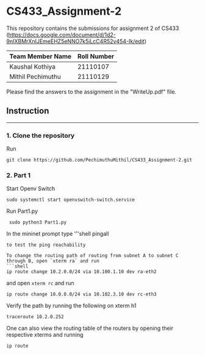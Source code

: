 # CS433_Assignment-2
This repository contains the submissions for assignment 2 of CS433 (https://docs.google.com/document/d/1d2-9nIXBMrXnIJEmeEHZ5eNNO7k5iLcC4R52v454-Ik/edit) 

| Team Member Name | Roll Number |
| ------------- | ------------- |
| Kaushal Kothiya  | 21110107  |
| Mithil Pechimuthu  | 21110129  |

Please find the answers to the assignment in the "WriteUp.pdf" file. 

## Instruction
--------------- 
### 1. Clone the repository
Run
```shell
git clone https://github.com/PechimuthuMithil/CS433_Assignment-2.git 
```
### 2. Part 1
Start Openv Switch
```shell
sudo systemctl start openvswitch-switch.service
```
Run Part1.py
```shell
 sudo python3 Part1.py
```
In the mininet prompt type
'''shell
pingall
```
to test the ping reachability

To change the routing path of routing from subnet A to subnet C through B, open `xterm ra` and run
```shell
ip route change 10.2.0.0/24 via 10.100.1.10 dev ra-eth2
```
and open `xterm rc` and run 
```shell
ip route change 10.0.0.0/24 via 10.102.3.10 dev rc-eth3
```
Verify the path by running the following on xterm h1
```shell
traceroute 10.2.0.252
```
One can also view the routing table of the routers by opening their respective xterms and running
```shell
ip route
```
